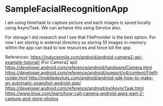 # SampleFacialRecognitionApp

I am using timertask to capture picture and each images is saved locally using AsyncTask. We can acheive this using Service also.

For storage I did research and I see that FileProvider is the best option. For now I am storing in external directory as storing 10 images in-memory within the app can lead to low resources and force kill the app.

References: 
https://inducesmile.com/android/android-camera2-api-example-tutorial/ (For Camera2 api)
https://developer.android.com/reference/android/hardware/Camera.html
https://developer.android.com/reference/android/support/v4/content/FileProvider.html
http://mobiledevtuts.com/android/android-sdk-how-to-make-an-automatic-snapshot-android-app/
https://developer.android.com/reference/android/os/AsyncTask.html
https://www.linux.com/learn/how-call-camera-android-apps-part-2-capture-and-store-photos
